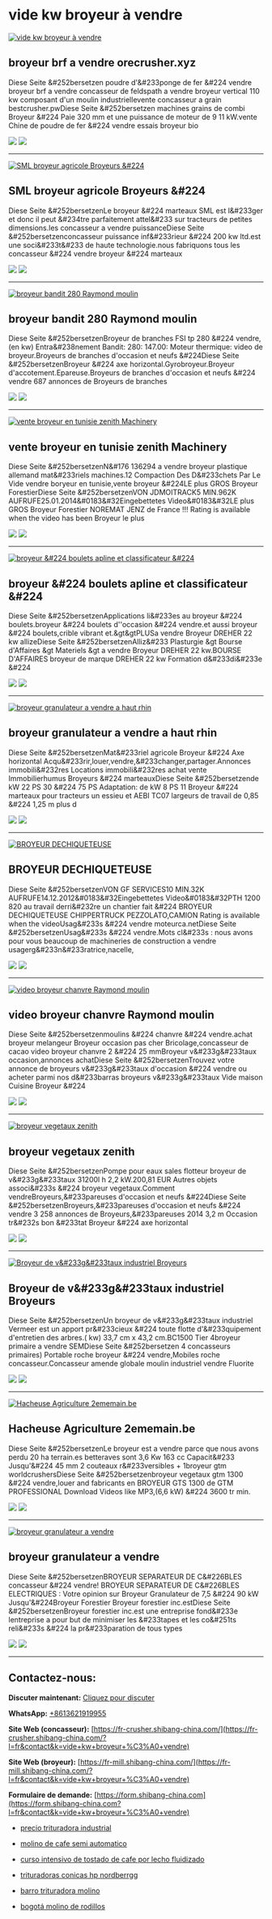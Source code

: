 # vide kw broyeur à vendre

<a href="https://swt.shibang-china.com/?l=fr&img&k=vide+kw+broyeur+%C3%A0+vendre" target="_blank">![vide kw broyeur à vendre](http://static.shibang-china.com/all-800x300/73.jpg)</a>

## broyeur brf a vendre orecrusher.xyz
Diese Seite &#252bersetzen poudre d'&#233ponge de fer &#224 vendre broyeur brf a vendre concasseur de feldspath a vendre broyeur vertical 110 kw composant d'un moulin industriellevente concasseur a grain bestcrusher.pwDiese Seite &#252bersetzen machines grains de combi Broyeur &#224 Paie 320 mm et une puissance de moteur de 9 11 kW.vente Chine de poudre de fer &#224 vendre essais broyeur bio


<a href="https://whatsapp.shibangsoft.com/WhatsApp.php" target="_blank" title="WhatsApp">![](http://static.shibang-china.com/icon/whatsapp.png)</a> <a href="https://swt.shibang-china.com/?l=fr&icon&k=vide+kw+broyeur+%C3%A0+vendre" target="_blank">![](http://static.shibang-china.com/icon/chat-fr.png)</a>

---

<a href="https://swt.shibang-china.com/?l=fr&img&k=vide+kw+broyeur+%C3%A0+vendre" target="_blank">![SML broyeur agricole Broyeurs &#224](http://static.shibang-china.com/all-800x300/992.jpg)</a>

## SML broyeur agricole Broyeurs &#224
Diese Seite &#252bersetzenLe broyeur &#224 marteaux SML est l&#233ger et donc il peut &#234tre parfaitement attel&#233 sur tracteurs de petites dimensions.les concasseur a vendre puissanceDiese Seite &#252bersetzenconcasseur puissance inf&#233rieur &#224 200 kw ltd.est une soci&#233t&#233 de haute technologie.nous fabriquons tous les concasseur &#224 vendre broyeur &#224 marteaux


<a href="https://whatsapp.shibangsoft.com/WhatsApp.php" target="_blank" title="WhatsApp">![](http://static.shibang-china.com/icon/whatsapp.png)</a> <a href="https://swt.shibang-china.com/?l=fr&icon&k=vide+kw+broyeur+%C3%A0+vendre" target="_blank">![](http://static.shibang-china.com/icon/chat-fr.png)</a>

---

<a href="https://swt.shibang-china.com/?l=fr&img&k=vide+kw+broyeur+%C3%A0+vendre" target="_blank">![broyeur bandit 280 Raymond moulin](http://static.shibang-china.com/all-800x300/743.jpg)</a>

## broyeur bandit 280 Raymond moulin
Diese Seite &#252bersetzenBroyeur de branches FSI tp 280 &#224 vendre,(en kw) Entra&#238nement Bandit: 280: 147.00: Moteur thermique: video de broyeur.Broyeurs de branches d'occasion et neufs &#224Diese Seite &#252bersetzenBroyeur &#224 axe horizontal.Gyrobroyeur.Broyeur d'accotement.Epareuse.Broyeurs de branches d'occasion et neufs &#224 vendre 687 annonces de Broyeurs de branches


<a href="https://whatsapp.shibangsoft.com/WhatsApp.php" target="_blank" title="WhatsApp">![](http://static.shibang-china.com/icon/whatsapp.png)</a> <a href="https://swt.shibang-china.com/?l=fr&icon&k=vide+kw+broyeur+%C3%A0+vendre" target="_blank">![](http://static.shibang-china.com/icon/chat-fr.png)</a>

---

<a href="https://swt.shibang-china.com/?l=fr&img&k=vide+kw+broyeur+%C3%A0+vendre" target="_blank">![vente broyeur en tunisie zenith Machinery](http://static.shibang-china.com/all-800x300/1484.jpg)</a>

## vente broyeur en tunisie zenith Machinery
Diese Seite &#252bersetzenN&#176 136294 a vendre broyeur plastique allemand mat&#233riels machines.12 Compaction Des D&#233chets Par Le Vide vendre boryeur en tunisie,vente broyeur &#224LE plus GROS Broyeur ForestierDiese Seite &#252bersetzenVON JDMOITRACK5 MIN.962K AUFRUFE25.01.2014&#0183&#32Eingebettetes Video&#0183&#32LE plus GROS Broyeur Forestier NOREMAT JENZ de France !!! Rating is available when the video has been Broyeur le plus


<a href="https://whatsapp.shibangsoft.com/WhatsApp.php" target="_blank" title="WhatsApp">![](http://static.shibang-china.com/icon/whatsapp.png)</a> <a href="https://swt.shibang-china.com/?l=fr&icon&k=vide+kw+broyeur+%C3%A0+vendre" target="_blank">![](http://static.shibang-china.com/icon/chat-fr.png)</a>

---

<a href="https://swt.shibang-china.com/?l=fr&img&k=vide+kw+broyeur+%C3%A0+vendre" target="_blank">![broyeur &#224 boulets apline et classificateur &#224](http://static.shibang-china.com/all-800x300/987.jpg)</a>

## broyeur &#224 boulets apline et classificateur &#224
Diese Seite &#252bersetzenApplications li&#233es au broyeur &#224 boulets.broyeur &#224 boulets d''occasion &#224 vendre.et aussi broyeur &#224 boulets,crible vibrant et.&gt&gtPLUSa vendre Broyeur DREHER 22 kw allizeDiese Seite &#252bersetzenAlliz&#233 Plasturgie &gt Bourse d'Affaires &gt Materiels &gt a vendre Broyeur DREHER 22 kw.BOURSE D'AFFAIRES broyeur de marque DREHER 22 kw Formation d&#233di&#233e &#224


<a href="https://whatsapp.shibangsoft.com/WhatsApp.php" target="_blank" title="WhatsApp">![](http://static.shibang-china.com/icon/whatsapp.png)</a> <a href="https://swt.shibang-china.com/?l=fr&icon&k=vide+kw+broyeur+%C3%A0+vendre" target="_blank">![](http://static.shibang-china.com/icon/chat-fr.png)</a>

---

<a href="https://swt.shibang-china.com/?l=fr&img&k=vide+kw+broyeur+%C3%A0+vendre" target="_blank">![broyeur granulateur a vendre a haut rhin](http://static.shibang-china.com/all-800x300/1296.jpg)</a>

## broyeur granulateur a vendre a haut rhin
Diese Seite &#252bersetzenMat&#233riel agricole Broyeur &#224 Axe horizontal Acqu&#233rir,louer,vendre,&#233changer,partager.Annonces immobili&#232res Locations immobili&#232res achat vente Immobilierhumus Broyeurs &#224 marteauxDiese Seite &#252bersetzende kW 22 PS 30 &#224 75 PS Adaptation: de kW 8 PS 11 Broyeur &#224 marteaux pour tracteurs un essieu et AEBI TC07 largeurs de travail de 0,85 &#224 1,25 m plus d


<a href="https://whatsapp.shibangsoft.com/WhatsApp.php" target="_blank" title="WhatsApp">![](http://static.shibang-china.com/icon/whatsapp.png)</a> <a href="https://swt.shibang-china.com/?l=fr&icon&k=vide+kw+broyeur+%C3%A0+vendre" target="_blank">![](http://static.shibang-china.com/icon/chat-fr.png)</a>

---

<a href="https://swt.shibang-china.com/?l=fr&img&k=vide+kw+broyeur+%C3%A0+vendre" target="_blank">![BROYEUR DECHIQUETEUSE](http://static.shibang-china.com/all-800x300/833.jpg)</a>

## BROYEUR DECHIQUETEUSE
Diese Seite &#252bersetzenVON GF SERVICES10 MIN.32K AUFRUFE14.12.2012&#0183&#32Eingebettetes Video&#0183&#32PTH 1200 820 au travail derri&#232re un chantier fait &#224 BROYEUR DECHIQUETEUSE CHIPPERTRUCK PEZZOLATO,CAMION Rating is available when the videoUsag&#233s &#224 vendre moteurca.netDiese Seite &#252bersetzenUsag&#233s &#224 vendre.Mots cl&#233s : nous avons pour vous beaucoup de machineries de construction a vendre usagerg&#233n&#233ratrice,nacelle,


<a href="https://whatsapp.shibangsoft.com/WhatsApp.php" target="_blank" title="WhatsApp">![](http://static.shibang-china.com/icon/whatsapp.png)</a> <a href="https://swt.shibang-china.com/?l=fr&icon&k=vide+kw+broyeur+%C3%A0+vendre" target="_blank">![](http://static.shibang-china.com/icon/chat-fr.png)</a>

---

<a href="https://swt.shibang-china.com/?l=fr&img&k=vide+kw+broyeur+%C3%A0+vendre" target="_blank">![video broyeur chanvre Raymond moulin](http://static.shibang-china.com/all-800x300/1223.jpg)</a>

## video broyeur chanvre Raymond moulin
Diese Seite &#252bersetzenmoulins &#224 chanvre &#224 vendre.achat broyeur melangeur Broyeur occasion pas cher Bricolage,concasseur de cacao video broyeur chanvre 2 &#224 25 mmBroyeur v&#233g&#233taux occasion,annonces achatDiese Seite &#252bersetzenTrouvez votre annonce de broyeurs v&#233g&#233taux d'occasion &#224 vendre ou acheter parmi nos d&#233barras broyeurs v&#233g&#233taux Vide maison Cuisine Broyeur &#224


<a href="https://whatsapp.shibangsoft.com/WhatsApp.php" target="_blank" title="WhatsApp">![](http://static.shibang-china.com/icon/whatsapp.png)</a> <a href="https://swt.shibang-china.com/?l=fr&icon&k=vide+kw+broyeur+%C3%A0+vendre" target="_blank">![](http://static.shibang-china.com/icon/chat-fr.png)</a>

---

<a href="https://swt.shibang-china.com/?l=fr&img&k=vide+kw+broyeur+%C3%A0+vendre" target="_blank">![broyeur vegetaux zenith](http://static.shibang-china.com/all-800x300/847.jpg)</a>

## broyeur vegetaux zenith
Diese Seite &#252bersetzenPompe pour eaux sales flotteur broyeur de v&#233g&#233taux 31200l h 2,2 kW.200,81 EUR Autres objets associ&#233s &#224 broyeur vegetaux.Comment vendreBroyeurs,&#233pareuses d'occasion et neufs &#224Diese Seite &#252bersetzenBroyeurs,&#233pareuses d'occasion et neufs &#224 vendre 3 258 annonces de Broyeurs,&#233pareuses 2014 3,2 m Occasion tr&#232s bon &#233tat Broyeur &#224 axe horizontal


<a href="https://whatsapp.shibangsoft.com/WhatsApp.php" target="_blank" title="WhatsApp">![](http://static.shibang-china.com/icon/whatsapp.png)</a> <a href="https://swt.shibang-china.com/?l=fr&icon&k=vide+kw+broyeur+%C3%A0+vendre" target="_blank">![](http://static.shibang-china.com/icon/chat-fr.png)</a>

---

<a href="https://swt.shibang-china.com/?l=fr&img&k=vide+kw+broyeur+%C3%A0+vendre" target="_blank">![Broyeur de v&#233g&#233taux industriel Broyeurs](http://static.shibang-china.com/all-800x300/159.jpg)</a>

## Broyeur de v&#233g&#233taux industriel Broyeurs
Diese Seite &#252bersetzenUn broyeur de v&#233g&#233taux industriel Vermeer est un apport pr&#233cieux &#224 toute flotte d'&#233quipement d'entretien des arbres.( kw) 33,7 cm x 43,2 cm.BC1500 Tier 4broyeur primaire a vendre SEMDiese Seite &#252bersetzen 4 concasseurs primaires) Portable roche broyeur &#224 vendre,Mobiles roche concasseur.Concasseur amende globale moulin industriel vendre Fluorite


<a href="https://whatsapp.shibangsoft.com/WhatsApp.php" target="_blank" title="WhatsApp">![](http://static.shibang-china.com/icon/whatsapp.png)</a> <a href="https://swt.shibang-china.com/?l=fr&icon&k=vide+kw+broyeur+%C3%A0+vendre" target="_blank">![](http://static.shibang-china.com/icon/chat-fr.png)</a>

---

<a href="https://swt.shibang-china.com/?l=fr&img&k=vide+kw+broyeur+%C3%A0+vendre" target="_blank">![Hacheuse Agriculture 2ememain.be](http://static.shibang-china.com/all-800x300/225.jpg)</a>

## Hacheuse Agriculture 2ememain.be
Diese Seite &#252bersetzenLe broyeur est a vendre parce que nous avons perdu 20 ha terrain.es betteraves sont 3,6 Kw 163 cc Capacit&#233 Jusqu'&#224 45 mm 2 couteaux r&#233versibles + 1broyeur gtm worldcrushersDiese Seite &#252bersetzenbroyeur vegetaux gtm 1300 &#224 vendre,louer and fabricants en BROYEUR GTS 1300 de GTM PROFESSIONAL Download Videos like MP3,(6,6 kW) &#224 3600 tr min.


<a href="https://whatsapp.shibangsoft.com/WhatsApp.php" target="_blank" title="WhatsApp">![](http://static.shibang-china.com/icon/whatsapp.png)</a> <a href="https://swt.shibang-china.com/?l=fr&icon&k=vide+kw+broyeur+%C3%A0+vendre" target="_blank">![](http://static.shibang-china.com/icon/chat-fr.png)</a>

---

<a href="https://swt.shibang-china.com/?l=fr&img&k=vide+kw+broyeur+%C3%A0+vendre" target="_blank">![broyeur granulateur a vendre](http://static.shibang-china.com/all-800x300/826.jpg)</a>

## broyeur granulateur a vendre
Diese Seite &#252bersetzenBROYEUR SEPARATEUR DE C&#226BLES concasseur &#224 vendre! BROYEUR SEPARATEUR DE C&#226BLES ELECTRIQUES : Votre opinion sur Broyeur Granulateur de 7,5 &#224 90 kW Jusqu'&#224Broyeur Forestier Broyeur forestier inc.estDiese Seite &#252bersetzenBroyeur forestier inc.est une entreprise fond&#233e lentreprise a pour but de minimiser les &#233tapes et les co&#251ts reli&#233s &#224 la pr&#233paration de tous types


<a href="https://whatsapp.shibangsoft.com/WhatsApp.php" target="_blank" title="WhatsApp">![](http://static.shibang-china.com/icon/whatsapp.png)</a> <a href="https://swt.shibang-china.com/?l=fr&icon&k=vide+kw+broyeur+%C3%A0+vendre" target="_blank">![](http://static.shibang-china.com/icon/chat-fr.png)</a>

---
## Contactez-nous:

**Discuter maintenant:** [Cliquez pour discuter](https://swt.shibang-china.com?l=fr&contact&k=vide+kw+broyeur+%C3%A0+vendre)

**WhatsApp:**  [+8613621919955](https://whatsapp.shibangsoft.com/WhatsApp.php)

**Site Web (concasseur):** [https://fr-crusher.shibang-china.com/](https://fr-crusher.shibang-china.com/?l=fr&contact&k=vide+kw+broyeur+%C3%A0+vendre)

**Site Web (broyeur):** [https://fr-mill.shibang-china.com/](https://fr-mill.shibang-china.com/?l=fr&contact&k=vide+kw+broyeur+%C3%A0+vendre)

**Formulaire de demande:** [https://form.shibang-china.com](https://form.shibang-china.com?l=fr&contact&k=vide+kw+broyeur+%C3%A0+vendre)

* [precio trituradora industrial](../64/precio%20trituradora%20industrial.md)

* [molino de cafe semi automatico](../62/molino%20de%20cafe%20semi%20automatico.md)

* [curso intensivo de tostado de cafe por lecho fluidizado](../63/curso%20intensivo%20de%20tostado%20de%20cafe%20por%20lecho%20fluidizado.md)

* [trituradoras conicas hp nordberrgg](../64/trituradoras%20conicas%20hp%20nordberrgg.md)

* [barro trituradora molino](../63/barro%20trituradora%20molino.md)

* [bogotá molino de rodillos](../64/bogot%C3%A1%20molino%20de%20rodillos.md)